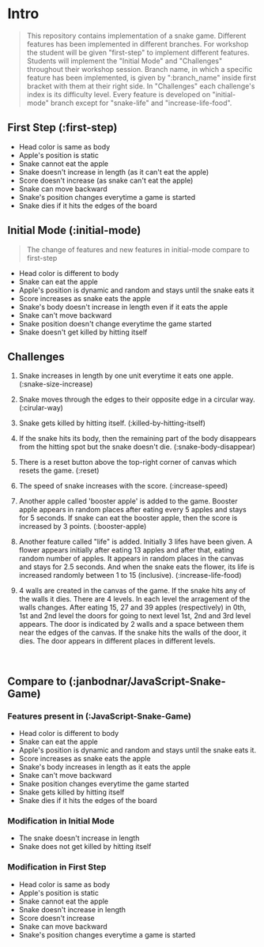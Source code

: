 # Intro
> This repository contains implementation of a snake game. Different features has been implemented in different branches. For workshop the student will be given "first-step" to implement different features. Students will implement the "Initial Mode" and "Challenges" throughout their workshop session. Branch name, in which a specific feature has been implemented, is given by ":branch_name" inside first bracket with them at their right side. In "Challenges" each challenge's index is its difficulty level. Every feature is developed on "initial-mode" branch except for "snake-life" and "increase-life-food".

## First Step (:first-step)
- Head color is same as body
- Apple's position is static
- Snake cannot eat the apple
- Snake doesn't increase in length (as it can't eat the apple)
- Score doesn't increase (as snake can't eat the apple)
- Snake can move backward
- Snake's position changes everytime a game is started
- Snake dies if it hits the edges of the board

## Initial Mode (:initial-mode)
> The change of features and new features in initial-mode compare to first-step

- Head color is different to body 
- Snake can eat the apple
- Apple's position is dynamic and random and stays until the snake eats it
- Score increases as snake eats the apple
- Snake's body doesn't increase in length even if it eats the apple
- Snake can't move backward
- Snake position doesn't change everytime the game started
- Snake doesn't get killed by hitting itself

## Challenges
1. Snake increases in length by one unit everytime it eats one apple. (:snake-size-increase)
 
2. Snake moves through the edges to their opposite edge in a circular way. (:cirular-way)

3. Snake gets killed by hitting itself. (:killed-by-hitting-itself)

4. If the snake hits its body, then the remaining part of the body disappears from the hitting spot but the snake doesn't die. (:snake-body-disappear)

5. There is a reset button above the top-right corner of canvas which resets the game. (:reset)

6. The speed of snake increases with the score. (:increase-speed)

7. Another apple called 'booster apple' is added to the game. Booster apple appears in random places after eating every 5 apples and stays for 5 seconds. If snake can eat the booster apple, then the score is increased by 3 points. (:booster-apple)

8. Another feature called "life" is added. Initially 3 lifes have been given. A flower appears initially after eating 13 apples and after that, eating random number of apples. It appears in random places in the canvas and stays for 2.5 seconds. And when the snake eats the flower, its life is increased randomly between 1 to 15 (inclusive). (:increase-life-food)

9. 4 walls are created in the canvas of the game. If the snake hits any of the walls it dies. There are 4 levels. In each level the arragement of the walls changes. After eating 15, 27 and 39 apples (respectively) in 0th, 1st and 2nd level the doors for going to next level 1st, 2nd and 3rd level appears. The door is indicated by 2 walls and a space between them near the edges of the canvas. If the snake hits the walls of the door, it dies. The door appears in different places in different levels.

<br>

## Compare to (:janbodnar/JavaScript-Snake-Game)

### Features present in (:JavaScript-Snake-Game)
- Head color is different to body 
- Snake can eat the apple
- Apple's position is dynamic and random and stays until the snake eats it.
- Score increases as snake eats the apple
- Snake's body increases in length as it eats the apple
- Snake can't move backward
- Snake position changes everytime the game started
- Snake gets killed by hitting itself
- Snake dies if it hits the edges of the board

### Modification in Initial Mode
- The snake doesn't increase in length
- Snake does not get killed by hitting itself

### Modification in First Step
- Head color is same as body
- Apple's position is static
- Snake cannot eat the apple
- Snake doesn't increase in length
- Score doesn't increase 
- Snake can move backward
- Snake's position changes everytime a game is started
